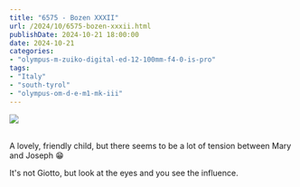 ```yaml
---
title: "6575 - Bozen XXXII"
url: /2024/10/6575-bozen-xxxii.html
publishDate: 2024-10-21 18:00:00
date: 2024-10-21
categories:
- "olympus-m-zuiko-digital-ed-12-100mm-f4-0-is-pro"
tags:
- "Italy"
- "south-tyrol"
- "olympus-om-d-e-m1-mk-iii"
---
```

<div class="container">
<div class="center"><a target="_blank" href="https://d25zfm9zpd7gm5.cloudfront.net/1200x1200/2020/20200907_120552_lr.jpg"><img class="webfeedsFeaturedVisual" src="https://d25zfm9zpd7gm5.cloudfront.net/0600x0600/2020/20200907_120552_lr.jpg" /></a></div>
</div>
<br />

A lovely, friendly child, but there seems to be a lot of
tension between Mary and Joseph :grin:

It's not Giotto, but look at the eyes and you see the
influence.
